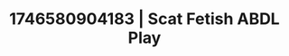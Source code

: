 ---
categories:
- Intimate reveal
- AI-generated
- Softcore surrealism
- Cosplay
- Slow undress
- ASMR
- Erotic close-up
- Eclectic erotica
image: /assets/images/1746580904183.jpg
layout: post
seo:
  description: Featured content with high-quality ABDL Play, Scat Fetish. HD images
    available.
  keywords: ABDL Play, Scat Fetish
  og_image: /assets/images/1746580904183.jpg
  schema_type: VisualArtwork
tags:
- ABDL Play
- Scat Fetish
- '#1746580904183'
title: 1746580904183 | Scat Fetish ABDL Play
---